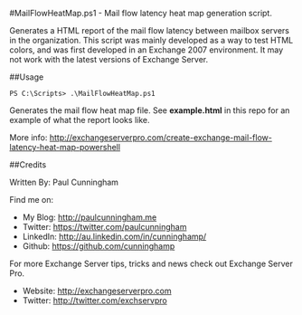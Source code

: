 #MailFlowHeatMap.ps1 - Mail flow latency heat map generation script.

Generates a HTML report of the mail flow latency between mailbox servers in the organization. This script was mainly developed as a way to test HTML colors, and was first developed in an Exchange 2007 environment. It may not work with the latest versions of Exchange Server.

##Usage
```
PS C:\Scripts> .\MailFlowHeatMap.ps1
```

Generates the mail flow heat map file. See **example.html** in this repo for an example of what the report looks like.

More info: http://exchangeserverpro.com/create-exchange-mail-flow-latency-heat-map-powershell

##Credits

Written By: Paul Cunningham

Find me on:

* My Blog:	http://paulcunningham.me
* Twitter:	https://twitter.com/paulcunningham
* LinkedIn:	http://au.linkedin.com/in/cunninghamp/
* Github:	https://github.com/cunninghamp

For more Exchange Server tips, tricks and news
check out Exchange Server Pro.

* Website:	http://exchangeserverpro.com
* Twitter:	http://twitter.com/exchservpro